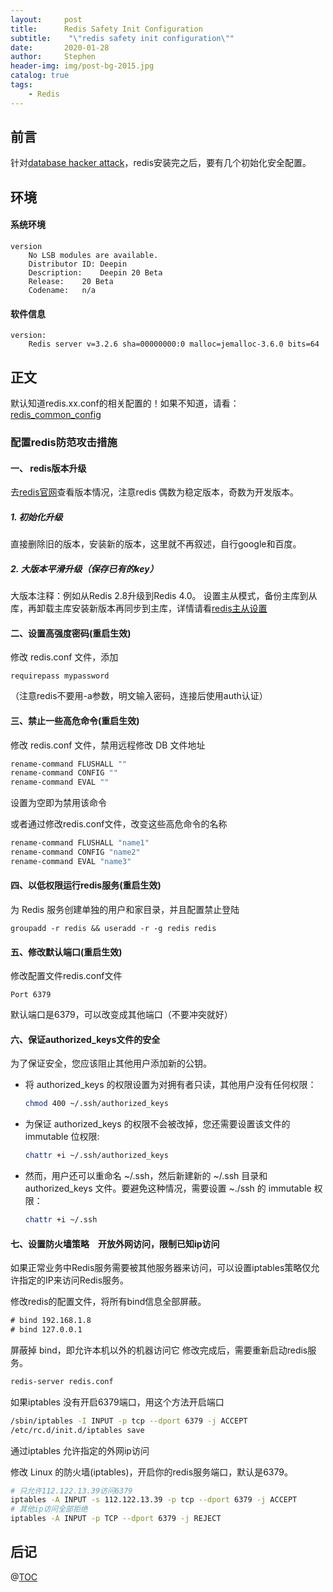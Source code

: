 ```yaml
---
layout:     post
title:      Redis Safety Init Configuration
subtitle:    "\"redis safety init configuration\""
date:       2020-01-28
author:     Stephen
header-img: img/post-bg-2015.jpg
catalog: true
tags:
    - Redis
---
```

## 前言

针对[database hacker attack](https://vinming.github.io/2020/01/20/database_hack_attack)，redis安装完之后，要有几个初始化安全配置。

## 环境
#### 系统环境
```text
version 
    No LSB modules are available.
    Distributor ID:	Deepin
    Description:	Deepin 20 Beta
    Release:	20 Beta
    Codename:	n/a
```
#### 软件信息
```text
version:
    Redis server v=3.2.6 sha=00000000:0 malloc=jemalloc-3.6.0 bits=64 
```

## 正文

默认知道redis.xx.conf的相关配置的！如果不知道，请看：
[redis_common_config](https://vinming.github.io/2020/01/04/redis_common_config/)

### 配置redis防范攻击措施

#### 一、 redis版本升级

去[redis官网](https://redis.io/download)查看版本情况，注意redis 偶数为稳定版本，奇数为开发版本。

##### 1. 初始化升级

直接删除旧的版本，安装新的版本，这里就不再叙述，自行google和百度。

##### 2. 大版本平滑升级（保存已有的key）

大版本注释：例如从Redis 2.8升级到Redis 4.0。
设置主从模式，备份主库到从库，再卸载主库安装新版本再同步到主库，详情请看[redis主从设置](https://vinming.github.io/2020/01/28/redis_master_slave/)

#### 二、设置高强度密码(重启生效)

修改 redis.conf 文件，添加

```
requirepass mypassword
```
（注意redis不要用-a参数，明文输入密码，连接后使用auth认证）


#### 三、禁止一些高危命令(重启生效)

修改 redis.conf 文件，禁用远程修改 DB 文件地址
```sh
rename-command FLUSHALL ""
rename-command CONFIG ""
rename-command EVAL ""
```
设置为空即为禁用该命令

或者通过修改redis.conf文件，改变这些高危命令的名称
```sh
rename-command FLUSHALL "name1"
rename-command CONFIG "name2"
rename-command EVAL "name3"
```


#### 四、以低权限运行redis服务(重启生效)

为 Redis 服务创建单独的用户和家目录，并且配置禁止登陆

```
groupadd -r redis && useradd -r -g redis redis
```

#### 五、修改默认端口(重启生效)

修改配置文件redis.conf文件

```
Port 6379
```

默认端口是6379，可以改变成其他端口（不要冲突就好）

#### 六、保证authorized_keys文件的安全

为了保证安全，您应该阻止其他用户添加新的公钥。

- 将 authorized_keys 的权限设置为对拥有者只读，其他用户没有任何权限：
	
	```sh
	chmod 400 ~/.ssh/authorized_keys
	```
	
- 为保证 authorized_keys 的权限不会被改掉，您还需要设置该文件的 immutable 位权限:
	```sh
	chattr +i ~/.ssh/authorized_keys
	```
	
-  然而，用户还可以重命名 ~/.ssh，然后新建新的 ~/.ssh 目录和 authorized_keys 文件。要避免这种情况，需要设置 ~./ssh 的 immutable 权限：
	```sh
	chattr +i ~/.ssh
	```
#### 七、设置防火墙策略　开放外网访问，限制已知ip访问

如果正常业务中Redis服务需要被其他服务器来访问，可以设置iptables策略仅允许指定的IP来访问Redis服务。

修改redis的配置文件，将所有bind信息全部屏蔽。
```tex
# bind 192.168.1.8
# bind 127.0.0.1
```
屏蔽掉 bind，即允许本机以外的机器访问它
修改完成后，需要重新启动redis服务。

``` sh
redis-server redis.conf
```

如果iptables 没有开启6379端口，用这个方法开启端口

```sh
/sbin/iptables -I INPUT -p tcp --dport 6379 -j ACCEPT
/etc/rc.d/init.d/iptables save
```
通过iptables 允许指定的外网ip访问

修改 Linux 的防火墙(iptables)，开启你的redis服务端口，默认是6379。

``` sh
# 只允许112.122.13.39访问6379
iptables -A INPUT -s 112.122.13.39 -p tcp --dport 6379 -j ACCEPT
# 其他ip访问全部拒绝
iptables -A INPUT -p TCP --dport 6379 -j REJECT
```

## 后记

@[TOC](这里写自定义目录标题)

